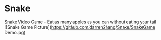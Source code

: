 # Snake
Snake Video Game - Eat as many apples as you can without eating your tail
![Snake Game Picture](https://github.com/darren2hang/Snake/SnakeGame Demo.jpg)

